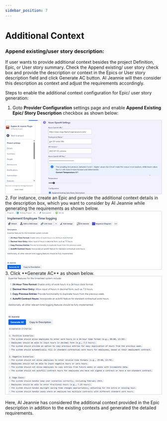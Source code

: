 ```yaml
---
sidebar_position: 7
---
```



# Additional Context

### Append existing/user story description:

If user wants to provide additional context besides the project Definition, Epic, or User story summary. Check the Append existing/ user story check box and provide the description or context in the Epics or User story description field and click Generate AC button. AI Jeannie will then consider this description as context and adjust the requirements accordingly. 

Steps to enable the additional context configuration for Epic/ user story generation:

1. Goto **Provider Configuration** settings page and enable **Append Existing Epic/ Story Description** checkbox as shown below:
 <img src="/screenshots/Usage/AdditionalContext/additional-context1.png" alt="Step 1" />
2. For instance, create an Epic and provide the additional context details in the description box, which you want to consider by AI Jeannie while generating the requirements as shown below.
 <img src="/screenshots/Usage/AdditionalContext/additional-context2.png" alt="Step 2" />
3. Click **Generate AC** as shown below.
<img src="/screenshots/Usage/AdditionalContext/additional-context3.png" alt="Step 3" />

Here, AI Jeannie has considered the additional context provided in the Epic description in addition to the existing contexts and generated the detailed requirements.
